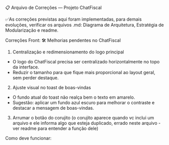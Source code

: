 📋 Arquivo de Correções — Projeto ChatFiscal

✅As correções previstas aqui foram implementadas, para demais evoluções, verificar os arquivos .md: Diagrama de Arquitetura, Estratégia de Modularização e readme.

Correções Front:
🛠️ Melhorias pendentes no ChatFiscal

1. Centralização e redimensionamento do logo principal
- O logo do ChatFiscal precisa ser centralizado horizontalmente no topo da interface.
- Reduzir o tamanho para que fique mais proporcional ao layout geral, sem perder destaque.

2. Ajuste visual no toast de boas-vindas
- O fundo atual do toast não realça bem o texto em amarelo.
- Sugestão: aplicar um fundo azul escuro para melhorar o contraste e destacar a mensagem de boas-vindas.

3. Arrumar o botão do corujito (o corujito aparece quando vc inclui um arquivo e ele informa algo que esteja duplicado, errado neste arquivo - ver readme para entender a função dele)








Como deve funcionar:
